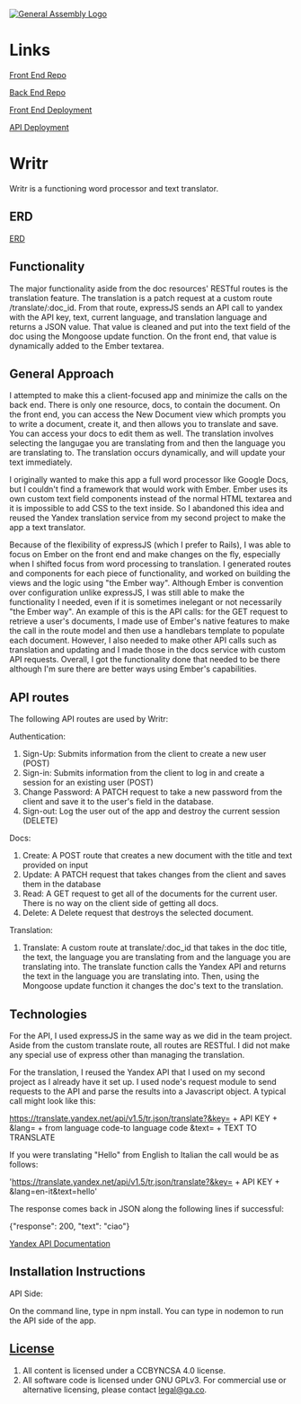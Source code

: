 [![General Assembly Logo](https://camo.githubusercontent.com/1a91b05b8f4d44b5bbfb83abac2b0996d8e26c92/687474703a2f2f692e696d6775722e636f6d2f6b6538555354712e706e67)](https://generalassemb.ly/education/web-development-immersive)

# Links

[Front End Repo](https://github.com/jscohen/capstone_front_end)

[Back End Repo](https://github.com/jscohen/capston_backend)

[Front End Deployment](https://jscohen.github.io/capstone_front_end/)

[API Deployment](https://young-savannah-37906.herokuapp.com/)

# Writr

Writr is a functioning word processor and text translator.

## ERD

[ERD](http://i.imgur.com/abwRZfl.jpg)

## Functionality

The major functionality aside from the doc resources' RESTful routes is the translation feature.  The translation is a patch request at a custom route /translate/:doc_id.  From that route, expressJS sends an API call to yandex with the API key, text, current language, and translation language and returns a JSON value.  That value is cleaned and put into the text field of the doc using the Mongoose update function.  On the front end, that value is dynamically added to the Ember textarea.

## General Approach
I attempted to make this a client-focused app and minimize the calls on the back end.  There is only one resource, docs, to contain the document.  On the front end, you can access the New Document view which prompts you to write a document, create it, and then allows you to translate and save.  You can access your docs to edit them as well.  The translation involves selecting the langugae you are translating from and then the language you are translating to.  The translation occurs dynamically, and will update your text immediately.

I originally wanted to make this app a full word processor like Google Docs, but I couldn't find a framework that would work with Ember.  Ember uses its own custom text field components instead of the normal HTML textarea and it is impossible to add CSS to the text inside.  So I abandoned this idea and reused the Yandex translation service from my second project to make the app a text translator.

Because of the flexibility of expressJS (which I prefer to Rails), I was able to focus on Ember on the front end and make changes on the fly, especially when I shifted focus from word processing to translation.  I generated routes and components for each piece of functionality, and worked on building the views and the logic using "the Ember way".  Although Ember is convention over configuration unlike expressJS, I was still able to make the functionality I needed, even if it is sometimes inelegant or not necessarily "the Ember way".  An example of this is the API calls: for the GET request to retrieve a user's documents, I made use of Ember's native features to make the call in the route model and then use a handlebars template to populate each document.  However, I also needed to make other API calls such as translation and updating and I made those in the docs service with custom API requests.  Overall, I got the functionality done that needed to be there although I'm sure there are better ways using Ember's capabilities.

## API routes

The following API routes are used by Writr:

Authentication:
1. Sign-Up: Submits information from the client to create a new user (POST)
2. Sign-in: Submits information from the client to log in and create a session for an existing user (POST)
3. Change Password: A PATCH request to take a new password from the client and save it to the user's field in the database.
4. Sign-out: Log the user out of the app and destroy the current session (DELETE)

Docs:
1. Create: A POST route that creates a new document with the title and text provided on input
2. Update: A PATCH request that takes changes from the client and saves them in the database
3. Read: A GET request to get all of the documents for the current user.  There is no way on the client side of getting all docs.
4. Delete: A Delete request that destroys the selected document.

Translation:
1. Translate: A custom route at translate/:doc_id that takes in the doc title, the text, the language you are translating from and the language you are translating into.  The translate function calls the Yandex API and returns the text in the language you are translating into.  Then, using the Mongoose update function it changes the doc's text to the translation.

## Technologies

For the API, I used expressJS in the same way as we did in the team project.  Aside from the custom translate route, all routes are RESTful.  I did not make any special use of express other than managing the translation.

For the translation, I reused the Yandex API that I used on my second project as I already have it set up.  I used node's request module to send requests to the API and parse the results into a Javascript object.  A typical call might look like this:

https://translate.yandex.net/api/v1.5/tr.json/translate?&key= + API KEY + &lang= + from language code-to language code &text= + TEXT TO TRANSLATE

If you were translating "Hello" from English to Italian the call would be as follows:

'https://translate.yandex.net/api/v1.5/tr.json/translate?&key= + API KEY + &lang=en-it&text=hello'

The response comes back in JSON along the following lines if successful:

{"response": 200, "text": "ciao"}

[Yandex API Documentation](https://tech.yandex.com/translate/doc/dg/concepts/About-docpage/)

## Installation Instructions

API Side:

On the command line, type in npm install.  You can type in nodemon to run the API side of the app.

## [License](LICENSE)

1.  All content is licensed under a CC­BY­NC­SA 4.0 license.
1.  All software code is licensed under GNU GPLv3. For commercial use or
    alternative licensing, please contact legal@ga.co.
